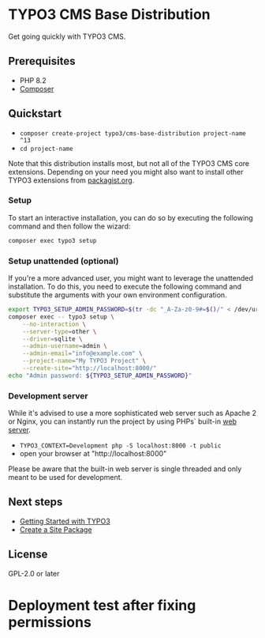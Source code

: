 # TYPO3 CMS Base Distribution

Get going quickly with TYPO3 CMS.

## Prerequisites

* PHP 8.2
* [Composer](https://getcomposer.org/download/)

## Quickstart

* `composer create-project typo3/cms-base-distribution project-name ^13`
* `cd project-name`

Note that this distribution installs most, but not all of the TYPO3 CMS core extensions.
Depending on your need you might also want to install other TYPO3 extensions from
[packagist.org](https://packagist.org/?type=typo3-cms-framework).

### Setup

To start an interactive installation, you can do so by executing the following
command and then follow the wizard:

```bash
composer exec typo3 setup
```

### Setup unattended (optional)

If you're a more advanced user, you might want to leverage the unattended installation.
To do this, you need to execute the following command and substitute the arguments
with your own environment configuration.

```bash
export TYPO3_SETUP_ADMIN_PASSWORD=$(tr -dc "_A-Za-z0-9#=$()/" < /dev/urandom | head -c24)
composer exec -- typo3 setup \
    --no-interaction \
    --server-type=other \
    --driver=sqlite \
    --admin-username=admin \
    --admin-email="info@example.com" \
    --project-name="My TYPO3 Project" \
    --create-site="http://localhost:8000/"
echo "Admin password: ${TYPO3_SETUP_ADMIN_PASSWORD}"
```

### Development server

While it's advised to use a more sophisticated web server such as
Apache 2 or Nginx, you can instantly run the project by using PHPs` built-in
[web server](https://secure.php.net/manual/en/features.commandline.webserver.php).

* `TYPO3_CONTEXT=Development php -S localhost:8000 -t public`
* open your browser at "http://localhost:8000"

Please be aware that the built-in web server is single threaded and only meant
to be used for development.

##  Next steps

* [Getting Started with TYPO3](https://docs.typo3.org/permalink/t3start:start)
* [Create a Site Package](https://docs.typo3.org/permalink/t3sitepackage:start)

## License

GPL-2.0 or later
# Deployment test after fixing permissions
